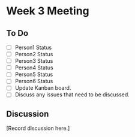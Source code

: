 # Week 3 Meeting

## To Do

- [ ] Person1 Status
- [ ] Person2 Status
- [ ] Person3 Status
- [ ] Person4 Status
- [ ] Person5 Status
- [ ] Person6 Status
- [ ] Update Kanban board.
- [ ] Discuss any issues that need to be discussed.

## Discussion

[Record discussion here.]